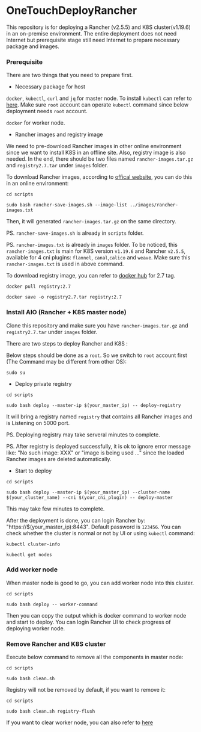 # OneTouchDeployRancher

This repository is for deploying a Rancher (v2.5.5) and K8S cluster(v1.19.6) in an on-premise environment.
The entire deployment does not need Internet but prerequisite stage still need Internet to prepare necessary package and images.

### Prerequisite

There are two things that you need to prepare first.

- Necessary package for host

`docker`, `kubectl`, `curl` and `jq` for master node. To install `kubectl` can refer to [here](https://kubernetes.io/docs/tasks/tools/install-kubectl/). Make sure `root` account can operate `kubectl` command since below deployment needs `root` account.
 
`docker` for worker node.

- Rancher images and registry image

We need to pre-download Rancher images in other online environment since we want to install K8S in an offline site. Also, registry image is also needed. In the end, there should be two files named `rancher-images.tar.gz` and `registry2.7.tar` under `images` folder.

To download Rancher images, according to [offical website](https://rancher.com/docs/rancher/v2.x/en/installation/other-installation-methods/air-gap/populate-private-registry/), you can do this in an online environment:
```
cd scripts

sudo bash rancher-save-images.sh --image-list ../images/rancher-images.txt
```
Then, it will generated `rancher-images.tar.gz` on the same directory.

PS. `rancher-save-images.sh` is already in `scripts` folder.

PS. `rancher-images.txt` is already in `images` folder. To be noticed, this `rancher-images.txt` is main for K8S version `v1.19.6` and Rancher `v2.5.5`, available for 4 cni plugins: `flannel`, `canal`,`calico` and `weave`. Make sure this `rancher-images.txt` is used in above command.

To download registry image, you can refer to [docker hub](https://hub.docker.com/_/registry) for 2.7 tag.
```
docker pull registry:2.7

docker save -o registry2.7.tar registry:2.7
```

### Install AIO (Rancher + K8S master node)

Clone this repository and make sure you have `rancher-images.tar.gz` and `registry2.7.tar` under `images` folder.

There are two steps to deploy Rancher and K8S :

Below steps should be done as a `root`. So we switch to `root` account first (The Command may be different from other OS):
```
sudo su
```

- Deploy private registry
```
cd scripts

sudo bash deploy --master-ip $(your_master_ip) -- deploy-registry
```
It will bring a registry named `registry` that contains all Rancher images and is Listening on 5000 port.

PS. Deploying registry may take serveral minutes to complete.

PS. After registry is deployed successfully, it is ok to ignore error message like: "No such image: XXX" or "image is being used ..." since the loaded Rancher images are deleted automatically.

- Start to deploy
```
cd scripts

sudo bash deploy --master-ip $(your_master_ip) --cluster-name $(your_cluster_name) --cni $(your_cni_plugin) -- deploy-master
```

This may take few minutes to complete.

After the deployment is done, you can login Rancher by: "https://$(your_master_ip):8443". Default password is `123456`. You can check whether the cluster is normal or not by UI or using `kubectl` command:
```
kubectl cluster-info

kubectl get nodes
```

### Add worker node

When master node is good to go, you can add worker node into this cluster.
```
cd scripts

sudo bash deploy -- worker-command
```

Then you can copy the output which is docker command to worker node and start to deploy. You can login Rancher UI to check progress of deploying worker node.

### Remove Rancher and K8S cluster

Execute below command to remove all the components in master node:
```
cd scripts

sudo bash clean.sh
```

Registry will not be removed by default, if you want to remove it:
```
cd scripts

sudo bash clean.sh registry-flush
```
If you want to clear worker node, you can also refer to [here](https://www.rancher.co.jp/docs/rke/latest/en/managing-clusters/)
